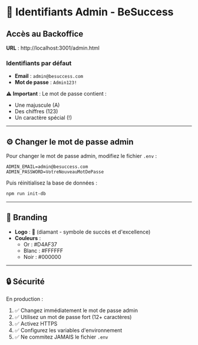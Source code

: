 # 🔐 Identifiants Admin - BeSuccess

## Accès au Backoffice

**URL** : http://localhost:3001/admin.html

### Identifiants par défaut

- **Email** : `admin@besuccess.com`
- **Mot de passe** : `Admin123!`

⚠️ **Important** : Le mot de passe contient :
- Une majuscule (A)
- Des chiffres (123)
- Un caractère spécial (!)

---

## ⚙️ Changer le mot de passe admin

Pour changer le mot de passe admin, modifiez le fichier `.env` :

```env
ADMIN_EMAIL=admin@besuccess.com
ADMIN_PASSWORD=VotreNouveauMotDePasse
```

Puis réinitialisez la base de données :
```bash
npm run init-db
```

---

## 🎨 Branding

- **Logo** : 💎 (diamant - symbole de succès et d'excellence)
- **Couleurs** : 
  - Or : #D4AF37
  - Blanc : #FFFFFF
  - Noir : #000000

---

## 🔒 Sécurité

En production :
1. ✅ Changez immédiatement le mot de passe admin
2. ✅ Utilisez un mot de passe fort (12+ caractères)
3. ✅ Activez HTTPS
4. ✅ Configurez les variables d'environnement
5. ✅ Ne commitez JAMAIS le fichier `.env`
